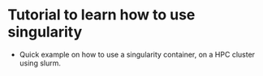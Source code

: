 # Tutorial to learn how to use singularity

* Quick example on how to use a singularity container, on a HPC cluster using slurm. 
